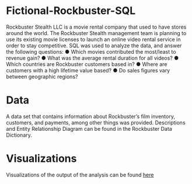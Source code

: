 # Fictional-Rockbuster-SQL
Rockbuster Stealth LLC is a movie rental company that used to have stores around the world. The Rockbuster Stealth management team is planning to use its existing movie licenses to launch an online video rental service in order to stay competitive.  SQL was used to analyze the data, and answer the following questions:
● Which movies contributed the most/least to revenue gain?
● What was the average rental duration for all videos?
● Which countries are Rockbuster customers based in?
● Where are customers with a high lifetime value based?
● Do sales figures vary between geographic regions?
# Data
A data set that contains information about Rockbuster’s film inventory, customers, and payments, among other things was provided. Descriptions and Entity Relationship Diagram can be found in the Rockbuster Data Dictionary.
# Visualizations
Visualizations of the output of the analysis can be found [here](https://public.tableau.com/app/profile/comfort.omotuyole/viz/DIExercise3_10Task1/Salesfigures?publish=yes)
